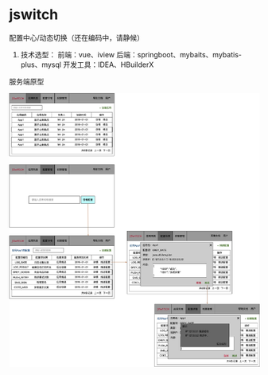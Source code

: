 # jswitch
配置中心/动态切换（还在编码中，请静候）

1. 技术选型：
前端：vue、iview
后端：springboot、mybaits、mybatis-plus、mysql
开发工具：IDEA、HBuilderX


服务端原型

![服务端原型](jswitch-server/src/main/resources/static/image/temp.jpg)